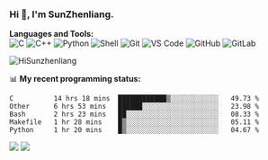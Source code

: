 
### Hi 👋, I'm SunZhenliang.



**Languages and Tools:**  
![C](https://img.shields.io/badge/-00599C?style=flat-square&logo=c&logoColor=white)
![C++](https://img.shields.io/badge/-C++-00599C?style=flat-square&logo=c%2B%2B&logoColor=white)
![Python](https://img.shields.io/badge/-Python-8fcfd1?style=flat-square&logo=Python)
![Shell](https://img.shields.io/badge/-Shell-blasck?style=flat-square&logo=Shell)
![Git](https://img.shields.io/badge/-Git-black?style=flat-square&logo=git)
![VS Code](https://img.shields.io/badge/-VS%20Code-007ACC?style=flat-square&logo=visual-studio-code)
![GitHub](https://img.shields.io/badge/-GitHub-181717?style=flat-square&logo=github)
![GitLab](https://img.shields.io/badge/-GitLab-FCA121?style=flat-square&logo=gitlab)

<img   src="https://github-readme-stats.vercel.app/api?username=HiSunzhenliang&count_private=true&show_icons=true" alt="HiSunzhenliang" />

📊 **My recent programming status:**
<!--START_SECTION:waka-->
```text
C          14 hrs 18 mins  ████████████▒░░░░░░░░░░░░   49.73 % 
Other      6 hrs 53 mins   ██████░░░░░░░░░░░░░░░░░░░   23.98 % 
Bash       2 hrs 23 mins   ██░░░░░░░░░░░░░░░░░░░░░░░   08.33 % 
Makefile   1 hr 28 mins    █▒░░░░░░░░░░░░░░░░░░░░░░░   05.11 % 
Python     1 hr 20 mins    █▒░░░░░░░░░░░░░░░░░░░░░░░   04.67 % 
```
<!--END_SECTION:waka-->
[![](https://img.shields.io/ubuntu/v/ubuntu-wallpapers)](https://kubuntu.org/)
![](https://visitor-badge.glitch.me/badge?page_id=HiSunzhenliang.readme)


